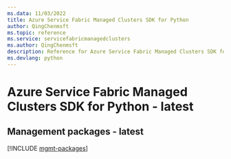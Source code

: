 ```yaml
---
ms.data: 11/03/2022
title: Azure Service Fabric Managed Clusters SDK for Python
author: QingChenmsft
ms.topic: reference
ms.service: servicefabricmanagedclusters
ms.author: QingChenmsft
description: Reference for Azure Service Fabric Managed Clusters SDK for Python
ms.devlang: python
---
```

# Azure Service Fabric Managed Clusters SDK for Python - latest

## Management packages - latest
[!INCLUDE [mgmt-packages](service-fabric-managed-clusters-mgmt-index.md)]